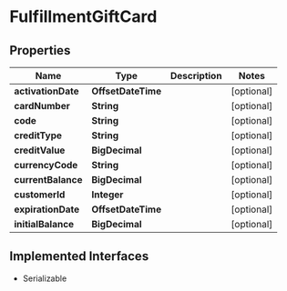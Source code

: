 

# FulfillmentGiftCard


## Properties

| Name | Type | Description | Notes |
|------------ | ------------- | ------------- | -------------|
|**activationDate** | **OffsetDateTime** |  |  [optional] |
|**cardNumber** | **String** |  |  [optional] |
|**code** | **String** |  |  [optional] |
|**creditType** | **String** |  |  [optional] |
|**creditValue** | **BigDecimal** |  |  [optional] |
|**currencyCode** | **String** |  |  [optional] |
|**currentBalance** | **BigDecimal** |  |  [optional] |
|**customerId** | **Integer** |  |  [optional] |
|**expirationDate** | **OffsetDateTime** |  |  [optional] |
|**initialBalance** | **BigDecimal** |  |  [optional] |


## Implemented Interfaces

* Serializable


